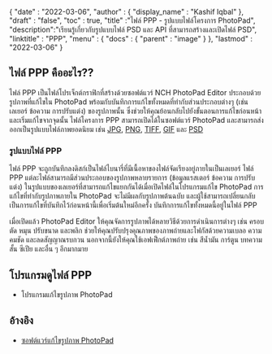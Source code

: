 {
  "date" : "2022-03-06",
  "author" : {
    "display_name" : "Kashif Iqbal"
},
  "draft" : "false",
  "toc" : true,
  "title" :"ไฟล์ PPP - รูปแบบไฟล์โครงการ PhotoPad",
  "description":"เรียนรู้เกี่ยวกับรูปแบบไฟล์ PSD และ API ที่สามารถสร้างและเปิดไฟล์ PSD",
  "linktitle" : "PPP",
  "menu" : {
    "docs" : {
      "parent" : "image"
}
},
  "lastmod" : "2022-03-06"
}

## ไฟล์ PPP คืออะไร??

ไฟล์ PPP เป็นไฟล์โปรเจ็กต์กราฟิกที่สร้างด้วยซอฟต์แวร์ NCH PhotoPad Editor ประกอบด้วยรูปภาพที่แก้ไขใน PhotoPad พร้อมกับบันทึกการแก้ไขทั้งหมดที่ทำกับส่วนประกอบต่างๆ (เช่น เลเยอร์ ข้อความ การปรับแต่ง) ของรูปภาพนั้น ซึ่งช่วยให้คุณย้อนกลับไปยังขั้นตอนการแก้ไขก่อนหน้าและเริ่มแก้ไขจากจุดนั้น ไฟล์โครงการ PPP สามารถเปิดได้ในซอฟต์แวร์ PhotoPad และสามารถส่งออกเป็นรูปแบบไฟล์ภาพยอดนิยม เช่น [JPG](/th/image/jpeg/), [PNG](/th/image/png/), [TIFF](/th/image/tiff/), [GIF](/th/ภาพ/gif/) และ [PSD](/th/ภาพ/psd/)

### รูปแบบไฟล์ PPP

ไฟล์ PPP จะถูกบันทึกลงดิสก์เป็นไฟล์ไบนารี่ที่มีเนื้อหาของไฟล์จัดเรียงอยู่ภายในเป็นเลเยอร์ ไฟล์ PPP แต่ละไฟล์สามารถมีส่วนประกอบของรูปภาพหลายรายการ (ข้อมูลแรสเตอร์ ข้อความ การปรับแต่ง) ในรูปแบบของเลเยอร์ที่สามารถแก้ไขแยกกันได้เมื่อเปิดไฟล์ในโปรแกรมแก้ไข PhotoPad การแก้ไขที่ทำกับรูปภาพภายใน PhotoPad จะไม่มีผลกับรูปภาพต้นฉบับ และผู้ใช้สามารถเปลี่ยนกลับเป็นการแก้ไขที่บันทึกไว้ก่อนหน้านี้เพื่อเริ่มต้นใหม่อีกครั้ง บันทึกการแก้ไขทั้งหมดนี้อยู่ในไฟล์ PPP

เมื่อเปิดแล้ว PhotoPad Editor ให้คุณจัดการรูปภาพได้หลายวิธีด้วยการดำเนินการต่างๆ เช่น ครอบตัด หมุน ปรับขนาด และพลิก ช่วยให้คุณปรับปรุงคุณภาพของภาพถ่ายและโฟกัสด้วยความเบลอ ความคมชัด และลดสัญญาณรบกวน นอกจากนี้ยังให้คุณใช้เอฟเฟ็กต์ภาพถ่าย เช่น สีน้ำมัน การ์ตูน บทความสั้น ซีเปีย และอื่น ๆ อีกมากมาย

## โปรแกรมดูไฟล์ PPP

* โปรแกรมแก้ไขรูปภาพ PhotoPad

## อ้างอิง ##

* [ซอฟต์แวร์แก้ไขรูปภาพ PhotoPad](https://www.nchsoftware.com/photoeditor/index.html)

